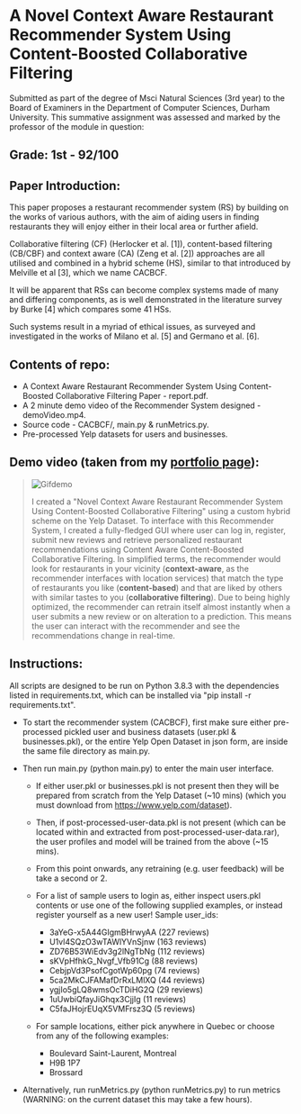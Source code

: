 # A Novel Context Aware Restaurant Recommender System Using Content-Boosted Collaborative Filtering
Submitted as part of the degree of Msci Natural Sciences (3rd year) to the Board of Examiners in the Department of Computer Sciences, Durham University. 
This summative assignment was assessed and marked by the professor of the module in question:
## Grade: 1st - 92/100
## Paper Introduction:
This paper proposes a restaurant recommender system (RS) by
building on the works of various authors, with the aim of aiding
users in finding restaurants they will enjoy either in their local area
or further afield. 

Collaborative filtering (CF) (Herlocker et al. [1]),
content-based filtering (CB/CBF) and context aware (CA) (Zeng et
al. [2]) approaches are all utilised and combined in a hybrid scheme
(HS), similar to that introduced by Melville et al [3], which we name
CACBCF.

It will be apparent that RSs can become complex systems
made of many and differing components, as is well demonstrated in
the literature survey by Burke [4] which compares some 41 HSs.

Such systems result in a myriad of ethical issues, as surveyed and
investigated in the works of Milano et al. [5] and Germano et al. [6].
## Contents of repo:
* A Context Aware Restaurant Recommender System Using Content-Boosted Collaborative Filtering Paper - report.pdf.
* A 2 minute demo video of the Recommender System designed - demoVideo.mp4.
* Source code - CACBCF/, main.py & runMetrics.py.
* Pre-processed Yelp datasets for users and businesses.
## Demo video (taken from my [portfolio page](https://github.com/shadowbourne)):
  > ![Gifdemo](https://user-images.githubusercontent.com/18665030/136662812-603df2df-1e27-4033-b75b-a84137aa5de3.gif)
  > 
  > I created a "Novel Context Aware Restaurant Recommender System Using Content-Boosted Collaborative Filtering" using a custom hybrid scheme on the Yelp Dataset. To interface with this Recommender System, I created a fully-fledged GUI where user can log in, register, submit new reviews and retrieve personalized restaurant recommendations using Content Aware Content-Boosted Collaborative Filtering. In simplified terms, the recommender would look for restaurants in your vicinity (**context-aware**, as the recommender interfaces with location services) that match the type of restaurants you like (**content-based**) and that are liked by others with similar tastes to you (**collaborative filtering**). Due to being highly optimized, the recommender can retrain itself almost instantly when a user submits a new review or on alteration to a prediction. This means the user can interact with the recommender and see the recommendations change in real-time.
## Instructions:
All scripts are designed to be run on Python 3.8.3 with the dependencies listed in requirements.txt, which can be installed via "pip install -r requirements.txt".
- To start the recommender system (CACBCF), first make sure either pre-processed pickled user and business datasets (user.pkl & businesses.pkl),
or the entire Yelp Open Dataset in json form, are inside the same file directory as main.py.

- Then run main.py (python main.py) to enter the main user interface. 
  * If either user.pkl or businesses.pkl is not present then they will be prepared from scratch from the Yelp Dataset (~10 mins) (which you must download from https://www.yelp.com/dataset). 
  * Then, if post-processed-user-data.pkl is not present (which can be located within and extracted from post-processed-user-data.rar), the user profiles and model will be trained from the above (~15 mins).
  * From this point onwards, any retraining (e.g. user feedback) will be take a second or 2. 
    
  * For a list of sample users to login as, either inspect users.pkl contents or use one of the following supplied examples, or instead register yourself as a new user!
    Sample user_ids:
    
    - 3aYeG-x5A44GIgmBHrwyAA (227 reviews)
    - U1vl4SQzO3wTAWlYVnSjnw (163 reviews)
    - ZD76B53WiEdv3g2lNgTbNg (112 reviews)
    - sKVpHfhkG_Nvgf_Vfb91Cg (88 reviews)
    - CebjpVd3PsofCgotWp60pg (74 reviews)
    - 5ca2MkCJFAMafDrRxLMlXQ (44 reviews)
    - ygjIo5gLQ8wmsOcTDiHG2Q (29 reviews)
    - 1uUwbiQfayJiGhqx3CjjIg (11 reviews)
    - C5faJHojrEUqX5VMFrsz3Q (5 reviews)

  * For sample locations, either pick anywhere in Quebec or choose from any of the following examples:

     - Boulevard Saint-Laurent, Montreal
     - H9B 1P7
     - Brossard
    
- Alternatively, run runMetrics.py (python runMetrics.py) to run metrics (WARNING: on the current dataset this may take a few hours).
